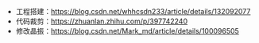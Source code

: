 - 工程搭建：https://blog.csdn.net/whhcsdn233/article/details/132092077
- 代码裁剪：https://zhuanlan.zhihu.com/p/397742240
- 修改晶振：https://blog.csdn.net/Mark_md/article/details/100096505